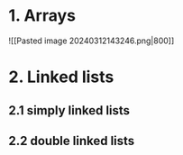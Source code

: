 # 1. Arrays
![[Pasted image 20240312143246.png|800]]

# 2. Linked lists
## 2.1 simply linked lists


## 2.2 double linked lists

